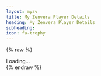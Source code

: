 ```yaml
---
layout: myzv
title: My Zenvera Player Details
heading: My Zenvera Player Details
subheading:
icon: fa-trophy
---
```

{% raw %}
<!--<div id="paperdoll" style="float: right;">Loading...</div>-->
<div id="details">Loading...</div>
<script src="//cdnjs.cloudflare.com/ajax/libs/jquery-url-parser/2.3.1/purl.min.js"></script>
<script>
    $(document).ready( function() {
        var id = $.url().param('id');
        $('#mheader').css('padding-top', '0');
        $('#page-icon').html('<img src="//myzv.herokuapp.com/myzv-img/character.php?id=' + id + '" alt="Player Image"/>' );
        <!--$.get('//myzv.herokuapp.com/view-paperdoll.php?id=' + id, function( data ) { $( '#paperdoll' ).html( data ); });-->
        $.get('//myzv.herokuapp.com/view-player.php?id=' + id, function( data ) { $( '#details' ).html( data ); $('#pheading').text( $('#name-value').text() ); $('#psubheading').html( $('#guild-value').html() ); });
    });
</script>
{% endraw %}